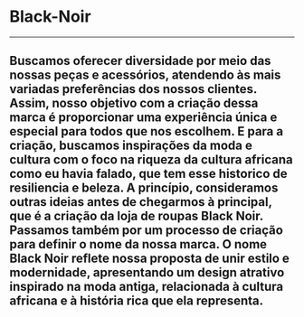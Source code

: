 # Black-Noir
------------------------------------------------------------------------------------------------------------------------------------------------------------------------------------------------------------------------
Buscamos oferecer diversidade por meio das nossas peças e acessórios, atendendo às mais variadas preferências dos nossos clientes. Assim, nosso objetivo com a criação dessa marca é proporcionar uma experiência única e especial para todos que nos escolhem.
E para a criação, buscamos inspirações da moda e cultura com o foco na riqueza da cultura africana como eu havia falado, que tem esse historico de resiliencia e beleza.
A princípio, consideramos outras ideias antes de chegarmos à principal, que é a criação da loja de roupas Black Noir. Passamos também por um processo de criação para definir o nome da nossa marca. O nome Black Noir reflete nossa proposta de unir estilo e modernidade, apresentando um design atrativo inspirado na moda antiga, relacionada à cultura africana e à história rica que ela representa.
------------------------------------------------------------------------------------------------------------------------------------------------------------------------------------------------------------------------
